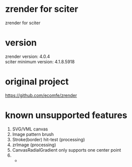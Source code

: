 # zrender for sciter
zrender for sciter

# version
zrender version: 4.0.4  
sciter minimum version: 4.1.8.5918

# original project
https://github.com/ecomfe/zrender

# known unsupported features
1. SVG/VML canvas  
2. Image pattern brush  
3. Stroke(border) hit-test (processing) 
4. zrImage (processing)
5. CanvasRadialGradient only supports one center point
6. -
